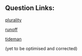## Question Links:

[plurality](https://cs50.harvard.edu/x/2020/psets/3/plurality/)

[runoff](https://cs50.harvard.edu/x/2020/psets/3/runoff/)

[tideman](https://cs50.harvard.edu/x/2020/psets/3/tideman/)

(yet to be optimised and corrected)
